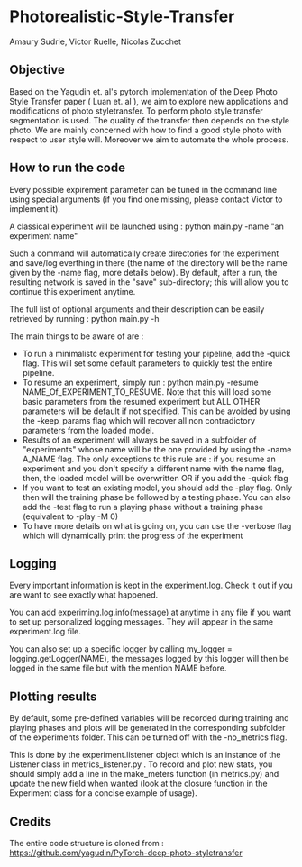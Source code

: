 # Photorealistic-Style-Transfer

Amaury Sudrie, Victor Ruelle, Nicolas Zucchet

## Objective
Based on the Yagudin et. al's pytorch implementation of the Deep Photo Style Transfer paper ( Luan et. al ), we aim to explore new applications and modifications of photo styletransfer. To perform photo style transfer segmentation is used. The quality of the transfer then depends on the style photo. We are mainly concerned with how to find a good style photo with respect to user style will. Moreover we aim to automate the whole process.

## How to run the code

Every possible expirement parameter can be tuned in the command line using special arguments (if you find one missing, please contact Victor to implement it).

A classical experiment will be launched using : python main.py -name "an experiment name" 

Such a command will automatically create directories for the experiment and save/log everthing in there (the name of the directory will be the name given by the -name flag, more details below). By default, after a run, the resulting network is saved in the "save" sub-directory; this will allow you to continue this experiment anytime.

The full list of optional arguments and their description can be easily retrieved by running : python main.py -h 

The main things to be aware of are :
- To run a minimalistc experiment for testing your pipeline, add the -quick flag. This will set some default parameters to quickly test the entire pipeline.
- To resume an experiment, simply run : python main.py -resume NAME_Of_EXPERIMENT_TO_RESUME. Note that this will load some basic parameters from the resumed experiment but ALL OTHER parameters will be default if not specified. This can be avoided by using the -keep_params flag which will recover all non contradictory parameters from the loaded model.
- Results of an experiment will always be saved in a subfolder of "experiments" whose name will be the one provided by using the -name A_NAME flag. The only exceptions to this rule are : if you resume an experiment and you don't specify a different name with the name flag, then, the loaded model will be overwritten OR if you add the -quick flag
- If you want to test an existing model, you should add the -play flag. Only then will the training phase be followed by a testing phase. You can also add the -test flag to run a playing phase without a training phase (equivalent to -play -M 0)
- To have more details on what is going on, you can use the -verbose flag which will dynamically print the progress of the experiment

## Logging

Every important information is kept in the experiment.log. Check it out if you are want to see exactly what happened. 

You can add experiming.log.info(message) at anytime in any file if you want to set up personalized logging messages. They will appear in the same experiment.log file. 

You can also set up a specific logger by calling my_logger = logging.getLogger(NAME), the messages logged by this logger will then be logged in the same file but with the mention NAME before. 


## Plotting results

By default, some pre-defined variables will be recorded during training and playing phases and plots will be generated in the corresponding subfolder of the experiments folder. This can be turned off with the -no_metrics flag. 

This is done by the experiment.listener object which is an instance of the Listener class in metrics_listener.py . To record and plot new stats, you should simply add a line in the make_meters function (in metrics.py) and update the new field when wanted (look at the closure function in the Experiment class for a concise example of usage).


## Credits
The entire code structure is cloned from : https://github.com/yagudin/PyTorch-deep-photo-styletransfer
